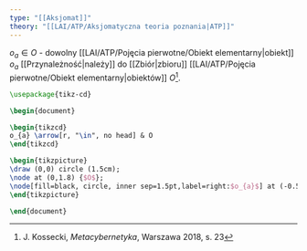 ```yaml
---
type: "[[Aksjomat]]"
theory: "[[LAI/ATP/Aksjomatyczna teoria poznania|ATP]]"
---
```

$o_a \in O$ - dowolny [[LAI/ATP/Pojęcia pierwotne/Obiekt elementarny|obiekt]] $o_a$ [[Przynależność|należy]] do [[Zbiór|zbioru]] [[LAI/ATP/Pojęcia pierwotne/Obiekt elementarny|obiektów]] $O$[^1].


```tikz
\usepackage{tikz-cd}

\begin{document}

\begin{tikzcd}
o_{a} \arrow[r, "\in", no head] & O
\end{tikzcd}

\begin{tikzpicture}
\draw (0,0) circle (1.5cm);
\node at (0,1.8) {$O$};
\node[fill=black, circle, inner sep=1.5pt,label=right:$o_{a}$] at (-0.5,0) {};
\end{tikzpicture}

\end{document}
```


[^1]: J. Kossecki, *Metacybernetyka*, Warszawa 2018, s. 23